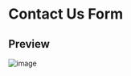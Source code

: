 # Contact Us Form 

## Preview
![image](https://user-images.githubusercontent.com/60498472/197799998-ef08149e-3994-4345-b913-fa1652b13a41.png)
